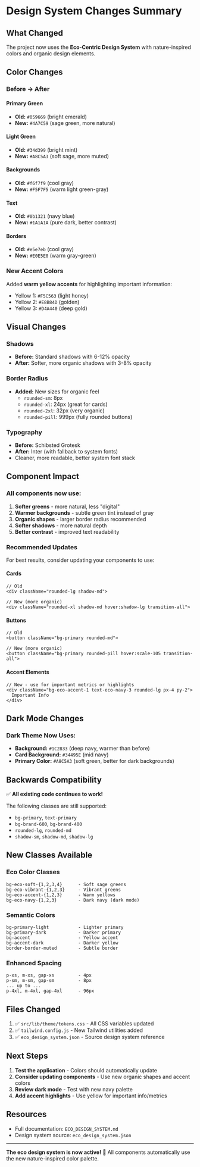 # Design System Changes Summary

## What Changed

The project now uses the **Eco-Centric Design System** with nature-inspired colors and organic design elements.

## Color Changes

### Before → After

#### Primary Green
- **Old:** `#059669` (bright emerald)
- **New:** `#4A7C59` (sage green, more natural)

#### Light Green
- **Old:** `#34d399` (bright mint)
- **New:** `#A8C5A3` (soft sage, more muted)

#### Backgrounds
- **Old:** `#f6f7f9` (cool gray)
- **New:** `#F5F7F5` (warm light green-gray)

#### Text
- **Old:** `#0b1321` (navy blue)
- **New:** `#1A1A1A` (pure dark, better contrast)

#### Borders
- **Old:** `#e5e7eb` (cool gray)
- **New:** `#E0E5E0` (warm gray-green)

### New Accent Colors

Added **warm yellow accents** for highlighting important information:
- Yellow 1: `#F5C563` (light honey)
- Yellow 2: `#E8B84D` (golden)
- Yellow 3: `#D4A440` (deep gold)

## Visual Changes

### Shadows
- **Before:** Standard shadows with 6-12% opacity
- **After:** Softer, more organic shadows with 3-8% opacity

### Border Radius
- **Added:** New sizes for organic feel
  - `rounded-sm`: 8px
  - `rounded-xl`: 24px (great for cards)
  - `rounded-2xl`: 32px (very organic)
  - `rounded-pill`: 999px (fully rounded buttons)

### Typography
- **Before:** Schibsted Grotesk
- **After:** Inter (with fallback to system fonts)
- Cleaner, more readable, better system font stack

## Component Impact

### All components now use:
1. **Softer greens** - more natural, less "digital"
2. **Warmer backgrounds** - subtle green tint instead of gray
3. **Organic shapes** - larger border radius recommended
4. **Softer shadows** - more natural depth
5. **Better contrast** - improved text readability

### Recommended Updates

For best results, consider updating your components to use:

#### Cards
```tsx
// Old
<div className="rounded-lg shadow-md">

// New (more organic)
<div className="rounded-xl shadow-md hover:shadow-lg transition-all">
```

#### Buttons
```tsx
// Old
<button className="bg-primary rounded-md">

// New (more organic)
<button className="bg-primary rounded-pill hover:scale-105 transition-all">
```

#### Accent Elements
```tsx
// New - use for important metrics or highlights
<div className="bg-eco-accent-1 text-eco-navy-3 rounded-lg px-4 py-2">
  Important Info
</div>
```

## Dark Mode Changes

### Dark Theme Now Uses:
- **Background:** `#1C2833` (deep navy, warmer than before)
- **Card Background:** `#34495E` (mid navy)
- **Primary Color:** `#A8C5A3` (soft green, better for dark backgrounds)

## Backwards Compatibility

✅ **All existing code continues to work!**

The following classes are still supported:
- `bg-primary`, `text-primary`
- `bg-brand-600`, `bg-brand-400`
- `rounded-lg`, `rounded-md`
- `shadow-sm`, `shadow-md`, `shadow-lg`

## New Classes Available

### Eco Color Classes
```
bg-eco-soft-{1,2,3,4}      - Soft sage greens
bg-eco-vibrant-{1,2,3}     - Vibrant greens
bg-eco-accent-{1,2,3}      - Warm yellows
bg-eco-navy-{1,2,3}        - Dark navy (dark mode)
```

### Semantic Colors
```
bg-primary-light           - Lighter primary
bg-primary-dark            - Darker primary
bg-accent                  - Yellow accent
bg-accent-dark             - Darker yellow
border-border-muted        - Subtle border
```

### Enhanced Spacing
```
p-xs, m-xs, gap-xs         - 4px
p-sm, m-sm, gap-sm         - 8px
... up to ...
p-4xl, m-4xl, gap-4xl      - 96px
```

## Files Changed

1. ✅ `src/lib/theme/tokens.css` - All CSS variables updated
2. ✅ `tailwind.config.js` - New Tailwind utilities added
3. ✅ `eco_design_system.json` - Source design system reference

## Next Steps

1. **Test the application** - Colors should automatically update
2. **Consider updating components** - Use new organic shapes and accent colors
3. **Review dark mode** - Test with new navy palette
4. **Add accent highlights** - Use yellow for important info/metrics

## Resources

- Full documentation: `ECO_DESIGN_SYSTEM.md`
- Design system source: `eco_design_system.json`

---

**The eco design system is now active!** 🌱
All components automatically use the new nature-inspired color palette.


